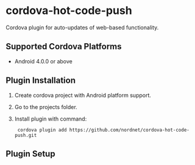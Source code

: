 # cordova-hot-code-push

Cordova plugin for auto-updates of web-based functionality.

## Supported Cordova Platforms

* Android 4.0.0 or above

## Plugin Installation

1. Create cordova project with Android platform support.
2. Go to the projects folder.
3. Install plugin with command:

        cordova plugin add https://github.com/nordnet/cordova-hot-code-push.git

## Plugin Setup
